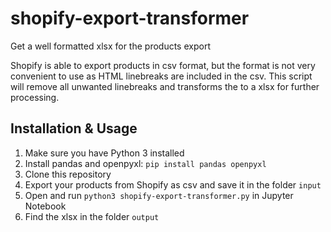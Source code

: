 # shopify-export-transformer
Get a well formatted xlsx for the products export

Shopify is able to export products in csv format, but the format is not very convenient to use as HTML linebreaks are included in the csv. This script will remove all unwanted linebreaks and transforms the  to a xlsx for further processing.

## Installation & Usage

1. Make sure you have Python 3 installed
2. Install pandas and openpyxl: `pip install pandas openpyxl`
3. Clone this repository
4. Export your products from Shopify as csv and save it in the folder `input`
5. Open and run `python3 shopify-export-transformer.py` in Jupyter Notebook 
6. Find the xlsx in the folder `output`
